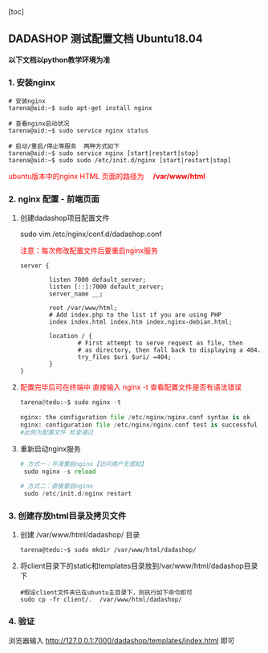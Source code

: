 [toc]

## DADASHOP  测试配置文档  Ubuntu18.04

**以下文档以python教学环境为准**

### 1.  安装nginx

```shell
# 安装nginx
tarena@aid:~$ sudo apt-get install nginx

# 查看nginx启动状况
tarena@aid:~$ sudo service nginx status

# 启动/重启/停止等服务  两种方式如下
tarena@aid:~$ sudo service nginx [start|restart|stop]
tarena@aid:~$ sudo sudo /etc/init.d/nginx [start|restart|stop]
```

<font color=red>ubuntu版本中的nginx HTML 页面的路径为 　**/var/www/html**</font>



### 2. nginx 配置 - 前端页面

1. 创建dadashop项目配置文件

   sudo vim /etc/nginx/conf.d/dadashop.conf

   <font color=red>注意：每次修改配置文件后要重启nginx服务</font>

   ```nginx
   server {
           
           listen 7000 default_server;
           listen [::]:7000 default_server;
           server_name __;
   
           root /var/www/html;
           # Add index.php to the list if you are using PHP
           index index.html index.htm index.nginx-debian.html;
   
           location / {
                   # First attempt to serve request as file, then
                   # as directory, then fall back to displaying a 404.
                   try_files $uri $uri/ =404;
           }
   }
   ```

2. <font color=red>配置完毕后可在终端中 直接输入 nginx -t   查看配置文件是否有语法错误</font>

   ```python
   tarena@tedu:~$ sudo nginx -t
       
   nginx: the configuration file /etc/nginx/nginx.conf syntax is ok
   nginx: configuration file /etc/nginx/nginx.conf test is successful
   #此例为配置文件 检查通过
   ```

3. 重新启动nginx服务

   ```python
   # 方式一：平滑重启nginx【访问用户无感知】
   	sudo nginx -s reload 
       
   # 方式二：直接重启nginx
   	sudo /etc/init.d/nginx restart
   ```



### 3. 创建存放html目录及拷贝文件 

1. 创建 /var/www/html/dadashop/ 目录

   ```shell
   tarena@tedu:~$ sudo mkdir /var/www/html/dadashop/
   ```

2. 将client目录下的static和templates目录放到/var/www/html/dadashop目录下

   ```shell
   #假设client文件夹已在ubuntu主目录下，则执行如下命令即可
   sudo cp -fr client/.  /var/www/html/dadashop/
   ```



### 4. 验证

浏览器输入 http://127.0.0.1:7000/dadashop/templates/index.html  即可



